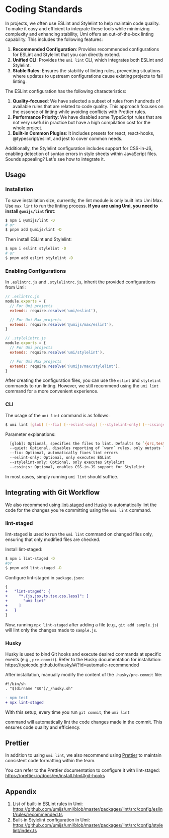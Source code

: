 # Coding Standards

In projects, we often use ESLint and Stylelint to help maintain code quality. To make it easy and efficient to integrate these tools while minimizing complexity and enhancing stability, Umi offers an out-of-the-box linting capability. This includes the following features:

1. **Recommended Configuration**: Provides recommended configurations for ESLint and Stylelint that you can directly extend.
2. **Unified CLI**: Provides the `umi lint` CLI, which integrates both ESLint and Stylelint.
3. **Stable Rules**: Ensures the stability of linting rules, preventing situations where updates to upstream configurations cause existing projects to fail linting.

The ESLint configuration has the following characteristics:

1. **Quality-focused**: We have selected a subset of rules from hundreds of available rules that are related to code quality. This approach focuses on the essence of linting while avoiding conflicts with Prettier rules.
2. **Performance Priority**: We have disabled some TypeScript rules that are not very useful in practice but have a high compilation cost for the whole project.
3. **Built-in Common Plugins**: It includes presets for react, react-hooks, @typescript/eslint, and jest to cover common needs.

Additionally, the Stylelint configuration includes support for CSS-in-JS, enabling detection of syntax errors in style sheets within JavaScript files. Sounds appealing? Let's see how to integrate it.

## Usage
### Installation

To save installation size, currently, the lint module is only built into Umi Max. Use `max lint` to run the linting process. **If you are using Umi, you need to install `@umijs/lint` first**:

```bash
$ npm i @umijs/lint -D
# or
$ pnpm add @umijs/lint -D
```

Then install ESLint and Stylelint:

```bash
$ npm i eslint stylelint -D
# or
$ pnpm add eslint stylelint -D
```

### Enabling Configurations

In `.eslintrc.js` and `.stylelintrc.js`, inherit the provided configurations from Umi:

```js
// .eslintrc.js
module.exports = {
  // For Umi projects
  extends: require.resolve('umi/eslint'),

  // For Umi Max projects
  extends: require.resolve('@umijs/max/eslint'),
}

// .stylelintrc.js
module.exports = {
  // For Umi projects
  extends: require.resolve('umi/stylelint'),

  // For Umi Max projects
  extends: require.resolve('@umijs/max/stylelint'),
}
```

After creating the configuration files, you can use the `eslint` and `stylelint` commands to run linting. However, we still recommend using the `umi lint` command for a more convenient experience.

### CLI

The usage of the `umi lint` command is as follows:

```bash
$ umi lint [glob] [--fix] [--eslint-only] [--stylelint-only] [--cssinjs]
```

Parameter explanations:

```bash
  [glob]: Optional, specifies the files to lint. Defaults to `{src,test}/**/*.{js,jsx,ts,tsx,css,less}`
  --quiet: Optional, disables reporting of `warn` rules, only outputs `error`
  --fix: Optional, automatically fixes lint errors
  --eslint-only: Optional, only executes ESLint
  --stylelint-only: Optional, only executes Stylelint
  --cssinjs: Optional, enables CSS-in-JS support for Stylelint
```

In most cases, simply running `umi lint` should suffice.

## Integrating with Git Workflow

We also recommend using [lint-staged](https://github.com/okonet/lint-staged#readme) and [Husky](https://typicode.github.io/husky/) to automatically lint the code for the changes you're committing using the `umi lint` command.

### lint-staged

lint-staged is used to run the `umi lint` command on changed files only, ensuring that only modified files are checked.

Install lint-staged:

```bash
$ npm i lint-staged -D
#or 
$ pnpm add lint-staged -D
```

Configure lint-staged in `package.json`:

```diff
{
+   "lint-staged": {
+     "*.{js,jsx,ts,tsx,css,less}": [
+       "umi lint"
+     ]
+   }
}
```

Now, running `npx lint-staged` after adding a file (e.g., `git add sample.js`) will lint only the changes made to `sample.js`.

### Husky

Husky is used to bind Git hooks and execute desired commands at specific events (e.g., `pre-commit`). Refer to the Husky documentation for installation: https://typicode.github.io/husky/#/?id=automatic-recommended

After installation, manually modify the content of the `.husky/pre-commit` file:

```diff
#!/bin/sh
. "$(dirname "$0")/_/husky.sh"

- npm test
+ npx lint-staged
```

With this setup, every time you run `git commit`, the `umi lint`

 command will automatically lint the code changes made in the commit. This ensures code quality and efficiency.

## Prettier

In addition to using `umi lint`, we also recommend using [Prettier](https://prettier.io/docs/en/install.html) to maintain consistent code formatting within the team.

You can refer to the Prettier documentation to configure it with lint-staged: https://prettier.io/docs/en/install.html#git-hooks

## Appendix

1. List of built-in ESLint rules in Umi: https://github.com/umijs/umi/blob/master/packages/lint/src/config/eslint/rules/recommended.ts
2. Built-in Stylelint configuration in Umi: https://github.com/umijs/umi/blob/master/packages/lint/src/config/stylelint/index.ts
